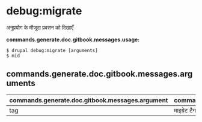 # debug:migrate
अनुप्रयोग के मौजूदा प्रवसन को दिखाएँ

**commands.generate.doc.gitbook.messages.usage:**
```
$ drupal debug:migrate [arguments]
$ mid  
```

## commands.generate.doc.gitbook.messages.arguments
commands.generate.doc.gitbook.messages.argument | commands.generate.doc.gitbook.messages.details
---------|-------------
tag | माइग्रेट टैग
